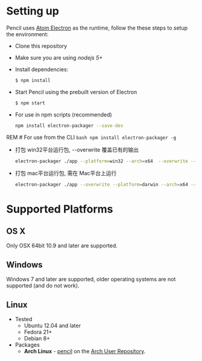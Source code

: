 

Setting up
==========

Pencil uses [Atom Electron](http://electron.atom.io/) as the runtime, follow the these steps to setup the environment:

  * Clone this repository
  * Make sure you are using *nodejs 5+*
  * Install dependencies:

      ```bash
      $ npm install
      ```
  * Start Pencil using the prebuilt version of Electron

      ```bash
      $ npm start
    ```
    
* For use in npm scripts (recommended) 
    ```bash
    npm install electron-packager --save-dev
    ```
 
REM # For use from the CLI 
    ```bash
    npm install electron-packager -g
    ```

* 打包 win32平台运行包,  --overwrite 覆盖已有的输出
    ```bash
    electron-packager ./app --platform=win32 --arch=x64  --overwrite --asar=true  --icon=./build/icon.ico --prune=true
    ```

* 打包 mac平台运行包, 需在 Mac平台上运行
    ```bash
    electron-packager ./app --overwrite --platform=darwin --arch=x64 --icon=./build/icon.icns
    ```


Supported Platforms
==================

OS X
----

Only OSX 64bit 10.9 and later are supported.

Windows
------

Windows 7 and later are supported, older operating systems are not supported (and do not work).

Linux
-----

* Tested
    * Ubuntu 12.04 and later
    * Fedora 21+
    * Debian 8+
* Packages
    * **Arch Linux** - [pencil](https://aur.archlinux.org/packages/pencil/) on the [Arch User Repository](https://aur.archlinux.org/).

